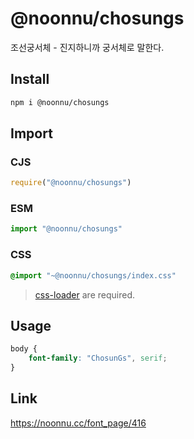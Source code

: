 # @noonnu/chosungs
조선궁서체 - 진지하니까 궁서체로 말한다.

## Install
```sh
npm i @noonnu/chosungs
```
## Import
### CJS
```js
require("@noonnu/chosungs")
```
### ESM
```js
import "@noonnu/chosungs"
```
### CSS 
```css
@import "~@noonnu/chosungs/index.css"
```
> [css-loader](https://github.com/webpack-contrib/css-loader) are required.

## Usage
```css
body {
    font-family: "ChosunGs", serif;
}
```

## Link
https://noonnu.cc/font_page/416